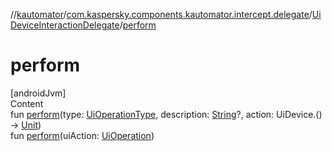 //[kautomator](../../index.md)/[com.kaspersky.components.kautomator.intercept.delegate](../index.md)/[UiDeviceInteractionDelegate](index.md)/[perform](perform.md)



# perform  
[androidJvm]  
Content  
fun [perform](perform.md)(type: [UiOperationType](../../com.kaspersky.components.kautomator.intercept.operation/-ui-operation-type/index.md), description: [String](https://kotlinlang.org/api/latest/jvm/stdlib/kotlin/-string/index.html)?, action: UiDevice.() -> [Unit](https://kotlinlang.org/api/latest/jvm/stdlib/kotlin/-unit/index.html))  
fun [perform](perform.md)(uiAction: [UiOperation](../../com.kaspersky.components.kautomator.intercept.operation/-ui-operation/index.md)<UiDevice>)  



